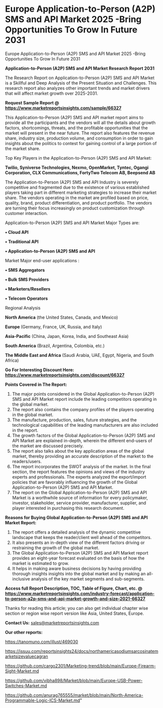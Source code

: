 # Europe Application-to-Person (A2P) SMS and API Market 2025 -Bring Opportunities To Grow In Future 2031
Europe Application-to-Person (A2P) SMS and API Market 2025 -Bring Opportunities To Grow In Future 2031

<strong>Application-to-Person (A2P) SMS and API Market Research Report 2031</strong>

The Research Report on Application-to-Person (A2P) SMS and API Market is a Skillful and Deep Analysis of the Present Situation and Challenges. This research report also analyzes other important trends and market drivers that will affect market growth over 2025-2031.

<strong>Request Sample Report @ <a href=https://www.marketreportsinsights.com/sample/66327>https://www.marketreportsinsights.com/sample/66327</a></strong>

This Application-to-Person (A2P) SMS and API market report aims to provide all the participants and the vendors will all the details about growth factors, shortcomings, threats, and the profitable opportunities that the market will present in the near future. The report also features the revenue share, industry size, production volume, and consumption in order to gain insights about the politics to contest for gaining control of a large portion of the market share.

Top Key Players in the Application-to-Person (A2P) SMS and API Market:

<strong>Twilio, Syniverse Technologies, Nexmo, OpenMarket, Tyntec, Ogangi Corporation, CLX Communications, FortyTwo Telecom AB, Beepsend AB</strong>

The Application-to-Person (A2P) SMS and API Industry is severely competitive and fragmented due to the existence of various established players taking part in different marketing strategies to increase their market share. The vendors operating in the market are profiled based on price, quality, brand, product differentiation, and product portfolio. The vendors are turning their focus increasingly on product customization through customer interaction.

Application-to-Person (A2P) SMS and API Market Major Types are:

<strong>• Cloud API

• Traditional API

• Application-to-Person (A2P) SMS and API</strong>

Market Major end-user applications :

<strong>• SMS Aggregators

• Bulk SMS Providers

• Marketers/Resellers

• Telecom Operators</strong>

Regional Analysis

</u><strong><b>North America</b></strong> (the United States, Canada, and Mexico)

<strong><b>Europe </b></strong>(Germany, France, UK, Russia, and Italy)

<strong><b>Asia-Pacific</b></strong> (China, Japan, Korea, India, and Southeast Asia)

<strong><b>South America</b></strong> (Brazil, Argentina, Colombia, etc.)

<strong><b>The Middle East and Africa</b></strong> (Saudi Arabia, UAE, Egypt, Nigeria, and South Africa)

<strong>Go For Interesting Discount Here: <a href=https://www.marketreportsinsights.com/discount/66327>https://www.marketreportsinsights.com/discount/66327</a></strong>

<strong>Points Covered in The Report:</strong>
<ol>
  <li>The major points considered in the Global Application-to-Person (A2P) SMS and API Market report include the leading competitors operating in the global market.</li>
  <li>The report also contains the company profiles of the players operating in the global market.</li>
  <li>The manufacture, production, sales, future strategies, and the technological capabilities of the leading manufacturers are also included in the report.</li>
  <li>The growth factors of the Global Application-to-Person (A2P) SMS and API Market are explained in-depth, wherein the different end-users of the market are discussed precisely.</li>
  <li>The report also talks about the key application areas of the global market, thereby providing an accurate description of the market to the readers/users.</li>
  <li>The report incorporates the SWOT analysis of the market. In the final section, the report features the opinions and views of the industry experts and professionals. The experts analyzed the export/import policies that are favorably influencing the growth of the Global Application-to-Person (A2P) SMS and API Market.</li>
  <li>The report on the Global Application-to-Person (A2P) SMS and API Market is a worthwhile source of information for every policymaker, investor, stakeholder, service provider, manufacturer, supplier, and player interested in purchasing this research document.</li>
</ol>
<strong>Reasons for Buying Global Application-to-Person (A2P) SMS and API Market Report:</strong>

<ol>
  <li>The report offers a detailed analysis of the dynamic competitive landscape that keeps the reader/client well ahead of the competitors.</li>
  <li>It also presents an in-depth view of the different factors driving or restraining the growth of the global market.</li>
  <li>The Global Application-to-Person (A2P) SMS and API Market report provides an eight-year forecast evaluated on the basis of how the market is estimated to grow.</li>
  <li>It helps in making aware business decisions by having providing thorough insights insights into the global market and by making an all-inclusive analysis of the key market segments and sub-segments.</li>
</ol>
<strong>Access full Report Description, TOC, Table of Figure, Chart, etc. @ <a href=https://www.marketreportsinsights.com/industry-forecast/application-to-person-a2p-sms-and-api-market-growth-and-size-2021-66327>https://www.marketreportsinsights.com/industry-forecast/application-to-person-a2p-sms-and-api-market-growth-and-size-2021-66327</a></strong>


Thanks for reading this article; you can also get individual chapter wise section or region wise report version like Asia, United States, Europe.

<strong>Contact Us:</strong>
sales@marketreportsinsights.com

<strong>Our other reports:</strong>

<a href=https://tanomuno.com/illust/469030>https://tanomuno.com/illust/469030</a>

<a href=https://issuu.com/reportsinsights24/docs/northamericasodiumsarcosinatemarketsizevaluecagran>https://issuu.com/reportsinsights24/docs/northamericasodiumsarcosinatemarketsizevaluecagran</a>

<a href=https://github.com/cargo2301/Marketing-trend/blob/main/Europe-Firearm-Sight-Market.md>https://github.com/cargo2301/Marketing-trend/blob/main/Europe-Firearm-Sight-Market.md</a>

<a href=https://github.com/vibha898/Market/blob/main/Europe-USB-Power-Switches-Market.md>https://github.com/vibha898/Market/blob/main/Europe-USB-Power-Switches-Market.md</a>

<a href=https://github.com/anurag765555/market/blob/main/North-America-Programmable-Logic-ICS-Market.md>https://github.com/anurag765555/market/blob/main/North-America-Programmable-Logic-ICS-Market.md</a>"
